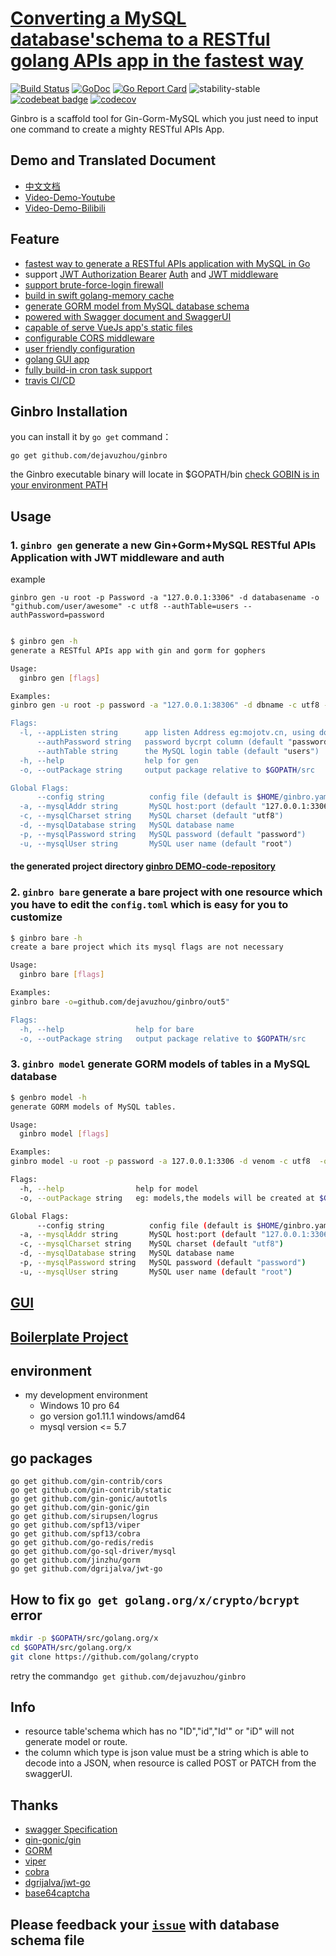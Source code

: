 # [Converting a MySQL database'schema to a RESTful golang APIs app in the fastest way](https://github.com/dejavuzhou/ginbro)
[![Build Status](https://travis-ci.org/dejavuzhou/ginbro.svg?branch=master)](https://travis-ci.org/dejavuzhou/ginbro) 
[![GoDoc](http://godoc.org/github.com/dejavuzhou/ginbro?status.svg)](http://godoc.org/github.com/dejavuzhou/ginbro) 
[![Go Report Card](https://goreportcard.com/badge/github.com/dejavuzhou/ginbro)](https://goreportcard.com/report/github.com/dejavuzhou/ginbro)
![stability-stable](https://img.shields.io/badge/stability-stable-brightgreen.svg)
[![codebeat badge](https://codebeat.co/badges/650029a5-fcea-4416-925e-277e2f178e96)](https://codebeat.co/projects/github-com-dejavuzhou-ginbro-master)
[![codecov](https://codecov.io/gh/dejavuzhou/ginbro/branch/master/graph/badge.svg)](https://codecov.io/gh/dejavuzhou/ginbro)

Ginbro is a scaffold tool for Gin-Gorm-MySQL which you just need to input one command to create a mighty RESTful APIs App.

## Demo and Translated Document
- [中文文档](readme_zh.md)            
- [Video-Demo-Youtube](https://www.youtube.com/watch?v=TvWQhNKfmCo&feature=youtu.be)
- [Video-Demo-Bilibili](https://www.bilibili.com/video/av36804258/)

## Feature
- [fastest way to generate a RESTful APIs application with MySQL in Go](/boilerplate)
- support [JWT Authorization Bearer](boilerplate/handlers/middleware_jwt.go) [Auth](boilerplate/handlers/handler_auth.go) and [JWT middleware](boilerplate/models/jwt.go)
- [support brute-force-login firewall](boilerplate/models/model_users.go)
- [build in swift golang-memory cache](https://github.com/dejavuzhou/ginbro/blob/master/boilerplate/models/db_memory.go)
- [generate GORM model from MySQL database schema](boilerplate/models)
- [powered with Swagger document and SwaggerUI](boilerplate/static/swagger)
- [capable of serve VueJs app's static files](boilerplate/static)
- [configurable CORS middleware](boilerplate/handlers/gin_helper.go)
- [user friendly configuration](tpl/config.toml)
- [golang GUI app](gui)
- [fully build-in cron task support](boilerplate/tasks)
- [travis CI/CD](https://travis-ci.org/dejavuzhou/ginbro)
    
## Ginbro Installation
you can install it by `go get` command：
```shell
go get github.com/dejavuzhou/ginbro
```
the Ginbro executable binary will locate in $GOPATH/bin
[check GOBIN is in your environment PATH](https://stackoverflow.com/questions/25216765/gobin-not-set-cannot-run-go-install)

## Usage

### 1. `ginbro gen` generate a new Gin+Gorm+MySQL RESTful APIs Application with JWT middleware and auth
example 

`ginbro gen -u root -p Password -a "127.0.0.1:3306" -d databasename -o "github.com/user/awesome" -c utf8 --authTable=users --authPassword=password`
```bash

$ ginbro gen -h
generate a RESTful APIs app with gin and gorm for gophers

Usage:
  ginbro gen [flags]

Examples:
ginbro gen -u root -p password -a "127.0.0.1:38306" -d dbname -c utf8 --authTable=users --authPassword=pw_column -o=github.com/dejavuzhou/ginbro/out"

Flags:
  -l, --appListen string      app listen Address eg:mojotv.cn, using domain will support gin-TLS (default "127.0.0.1:5555")
      --authPassword string   password bycrpt column (default "password")
      --authTable string      the MySQL login table (default "users")
  -h, --help                  help for gen
  -o, --outPackage string     output package relative to $GOPATH/src

Global Flags:
      --config string          config file (default is $HOME/ginbro.yaml)
  -a, --mysqlAddr string       MySQL host:port (default "127.0.0.1:3306")
  -c, --mysqlCharset string    MySQL charset (default "utf8")
  -d, --mysqlDatabase string   MySQL database name
  -p, --mysqlPassword string   MySQL password (default "password")
  -u, --mysqlUser string       MySQL user name (default "root")
```
#### the generated project directory [ginbro DEMO-code-repository](https://github.com/dejavuzhou/ginbro-son)

### 2. `ginbro bare` generate a bare project with one resource which you have to edit the `config.toml` which is easy for you to customize
```bash
$ ginbro bare -h
create a bare project which its mysql flags are not necessary

Usage:
  ginbro bare [flags]

Examples:
ginbro bare -o=github.com/dejavuzhou/ginbro/out5"

Flags:
  -h, --help                help for bare
  -o, --outPackage string   output package relative to $GOPATH/src
```
### 3. `ginbro model` generate GORM models of tables in a MySQL database
```bash
$ genbro model -h
generate GORM models of MySQL tables.

Usage:
  ginbro model [flags]

Examples:
ginbro model -u root -p password -a 127.0.0.1:3306 -d venom -c utf8  -o=github.com/dejavuzhou/ginbro/out_model

Flags:
  -h, --help                help for model
  -o, --outPackage string   eg: models,the models will be created at $GOPATH/src/models

Global Flags:
      --config string          config file (default is $HOME/ginbro.yaml)
  -a, --mysqlAddr string       MySQL host:port (default "127.0.0.1:3306")
  -c, --mysqlCharset string    MySQL charset (default "utf8")
  -d, --mysqlDatabase string   MySQL database name
  -p, --mysqlPassword string   MySQL password (default "password")
  -u, --mysqlUser string       MySQL user name (default "root")
```
## [GUI](/gui)

## [Boilerplate Project](/boilerplate)

## environment
- my development environment
    - Windows 10 pro 64
    - go version go1.11.1 windows/amd64
    - mysql version <= 5.7

## go packages
```shell
go get github.com/gin-contrib/cors
go get github.com/gin-contrib/static
go get github.com/gin-gonic/autotls
go get github.com/gin-gonic/gin
go get github.com/sirupsen/logrus
go get github.com/spf13/viper
go get github.com/spf13/cobra
go get github.com/go-redis/redis
go get github.com/go-sql-driver/mysql
go get github.com/jinzhu/gorm
go get github.com/dgrijalva/jwt-go
```
## How to fix `go get golang.org/x/crypto/bcrypt` error
```bash
mkdir -p $GOPATH/src/golang.org/x
cd $GOPATH/src/golang.org/x
git clone https://github.com/golang/crypto
```
retry the command`go get github.com/dejavuzhou/ginbro`

## Info
- resource table'schema which has no "ID","id","Id'" or "iD" will not generate model or route.
- the column which type is json value must be a string which is able to decode into a JSON, when resource is called POST or PATCH from the swaggerUI.
## Thanks
- [swagger Specification](https://swagger.io/specification/)
- [gin-gonic/gin](https://github.com/gin-gonic/gin)
- [GORM](http://gorm.io/)
- [viper](https://github.com/spf13/viper)
- [cobra](https://github.com/spf13/cobra#getting-started)
- [dgrijalva/jwt-go](https://github.com/dgrijalva/jwt-go)
- [base64captcha](https://github.com/mojocn/base64Captcha)
## Please feedback your [`issue`](https://github.com/dejavuzhou/ginbro/issues) with database schema file